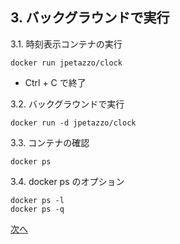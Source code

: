 ﻿## 3. バックグラウンドで実行

3.1. 時刻表示コンテナの実行

```
docker run jpetazzo/clock
```

* Ctrl + C で終了

3.2. バックグラウンドで実行

```
docker run -d jpetazzo/clock
```

3.3. コンテナの確認

```
docker ps
```

3.4. docker ps のオプション

```
docker ps -l
docker ps -q
```

[次へ](4-docker-logs.md)




